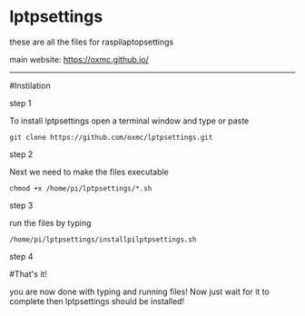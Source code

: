 # lptpsettings

these are all the files for raspilaptopsettings

main website: https://oxmc.github.io/

---------

#Instilation

step 1

To install lptpsettings open a terminal window and type or paste


```
git clone https://github.com/oxmc/lptpsettings.git
```

step 2

Next we need to make the files executable

```
chmod +x /home/pi/lptpsettings/*.sh
```

step 3

run the files by typing

```
/home/pi/lptpsettings/installpilptpsettings.sh
```
step 4

#That's it!

you are now done with typing and running files!
Now just wait for it to complete then lptpsettings should be installed!
